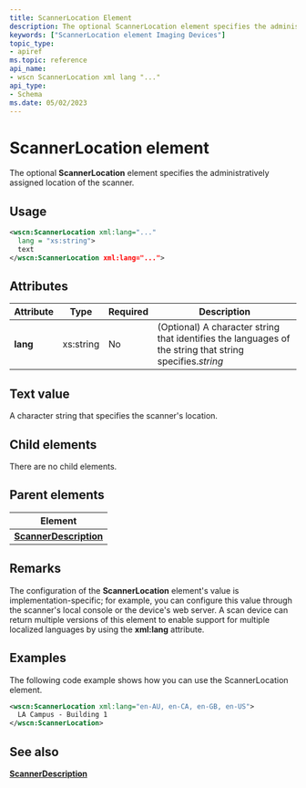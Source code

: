```yaml
---
title: ScannerLocation Element
description: The optional ScannerLocation element specifies the administratively assigned location of the scanner.
keywords: ["ScannerLocation element Imaging Devices"]
topic_type:
- apiref
ms.topic: reference
api_name:
- wscn ScannerLocation xml lang "..."
api_type:
- Schema
ms.date: 05/02/2023
---
```


# ScannerLocation element

The optional **ScannerLocation** element specifies the administratively assigned location of the scanner.

## Usage

```xml
<wscn:ScannerLocation xml:lang="..."
  lang = "xs:string">
  text
</wscn:ScannerLocation xml:lang="...">
```

## Attributes

| Attribute | Type | Required | Description |
|--|--|--|--|
| **lang** | xs:string | No | (Optional) A character string that identifies the languages of the string that string specifies.*string* |

## Text value

A character string that specifies the scanner's location.

## Child elements

There are no child elements.

## Parent elements

| Element |
|--|
| [**ScannerDescription**](scannerdescription.md) |

## Remarks

The configuration of the **ScannerLocation** element's value is implementation-specific; for example, you can configure this value through the scanner's local console or the device's web server. A scan device can return multiple versions of this element to enable support for multiple localized languages by using the **xml:lang** attribute.

## Examples

The following code example shows how you can use the ScannerLocation element.

```xml
<wscn:ScannerLocation xml:lang="en-AU, en-CA, en-GB, en-US">
  LA Campus - Building 1
</wscn:ScannerLocation>
```

## See also

[**ScannerDescription**](scannerdescription.md)
